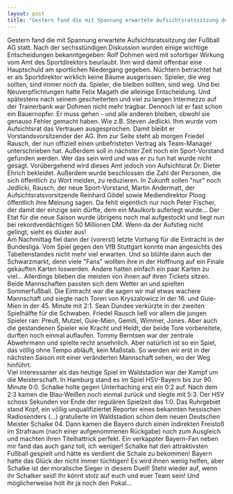 ```yaml
---
layout: post
title: "Gestern fand die mit Spannung erwartete Aufsichtsratssitzung der Fußball AG statt."
---
```


Gestern fand die mit Spannung erwartete Aufsichtsratssitzung der Fußball AG statt. Nach der sechsstündigen Diskussion wurden einige wichtige Entscheidungen bekanntgegeben: Rolf Dohmen wird mit sofortiger Wirkung vom Amt des Sportdirektors beurlaubt. Ihm wird damit offenbar eine Hauptschuld am sportlichen Niedergang gegeben. Nüchtern betrachtet hat er als Sportdirektor wirklich keine Bäume ausgerissen. Spieler, die weg sollten, sind immer noch da. Spieler, die bleiben sollten, sind weg. Und bei Neuverpflichtungen hatte Felix Magath die alleinige Entscheidung. Und spätestens nach seinem gescheiterten und viel zu langen Intermezzo auf der Trainerbank war Dohmen nicht mehr tragbar. Dennoch ist er fast schon ein Bauernopfer. Er muss gehen - und alle anderen bleiben, obwohl sie genauso Fehler gemacht haben. Wie z.B. Steven Jedlicki. Ihm wurde vom Aufsichtsrat das Vertrauen ausgesprochen. Damit bleibt er Vorstandsvorsitzender der AG. Ihm zur Seite steht ab morgen Friedel Rausch, der nun offiziell einen unbefristeten Vertrag als Team-Manager unterschrieben hat. Außerdem soll in nächster Zeit noch ein Sport-Vorstand gefunden werden. Wer das sein wird und was er zu tun hat wurde nicht gesagt. Vorübergehend wird dieses Amt jedoch von Aufsichtsrat Dr. Dieter Ehrich bekleidet. Außerdem wurde beschlossen die Zahl der Personen, die sich öffentlich zu Wort melden, zu reduzieren. In Zukunft sollen "nur" noch Jedlicki, Rausch, der neue Sport-Vorstand, Martin Andermatt, der Aufsichtsratsvorsitzende Reinhard Gödel sowie Mediendirektor Ploog öffentlich ihre Meinung sagen. Da fehlt eigentlich nur noch Peter Fischer, der damit der einzige sein dürfte, dem ein Maulkorb auferlegt wurde... Der Etat für die neue Saison wurde übrigens noch mal aufgestockt und liegt nun bei rekordverdächtigen 50 Millionen DM. Wenn da der Aufstieg nicht gelingt, sieht es düster aus!  
Am Nachmittag fiel dann der (vorerst) letzte Vorhang für die Eintracht in der Bundesliga. Vom Spiel gegen den VfB Stuttgart konnte man angesichts des Tabellenstandes nicht mehr viel erwarten. Und so blühte dann auch der Schwarzmarkt, denn viele "Fans" wollten ihre in der Hoffnung auf ein Finale gekauften Karten loswerden. Andere hatten einfach ein paar Karten zu viel... Allerdings blieben die meisten von ihnen auf ihren Tickets sitzen. Beide Mannschaften passten sich dem Wetter an und spielten Sommerfußball. Die Eintracht war die sagen wir mal etwas wachere Mannschaft und siegte nach Toren von Kryszalowicz in der 16. und Guie-Mien in der 45. Minute mit 2:1. Sean Dundee verkürzte in der zweiten Spielhälfte für die Schwaben. Friedel Rausch ließ vor allem die jungen Spieler ran: Preuß, Mutzel, Guie-Mien, Gemiti, Wimmer, Jones. Aber auch die gestandenen Spieler wie Kracht und Heldt, der beide Tore vorbereitete, durften noch einmal auflaufen. Tommy Berntsen war der zentrale Abwehrmann und spielte recht ansehnlich. Aber natürlich ist so ein Spiel, das völlig ohne Tempo abläuft, kein Maßstab. So werden wir erst in der nächsten Saison mit einer veränderten Mannschaft sehen, wo der Weg hinführt.  
Viel interessanter als das heutige Spiel im Waldstadion war der Kampf um die Meisterschaft. In Hamburg stand es im Spiel HSV-Bayern bis zur 90. Minute 0:0. Schalke holte gegen Unterhaching erst ein 0:2 auf. Nach dem 2:3 kamen die Blau-Weißen noch einmal zurück und siegte mit 5:3. Der HSV schoss Sekunden vor Ende der regulären Spielzeit das 1:0. Das Ruhrgebiet stand Kopf, ein völlig unqualifiziertet Reporter eines bekannten hessischen Radiosenders (...) gratulierte im Waldstadion schon dem neuen Deutschen Meister Schalke 04. Dann kamen die Bayern durch einen indirekten Freistoß im Strafraum (nach einer aufgenommenen Rückgabe) noch zum Ausgleich und machten ihren Titelhattrick perfekt. Ein verkappter Bayern-Fan neben mir fand das auch ganz toll, ich weniger! Schalke hat den attraktivsten Fußball gespielt und hätte es verdient die Schale zu bekommen! Bayern hatte das Glück der nicht immer tüchtigen! Es wird ihnen wenig helfen, aber Schalke ist der moralische Sieger in diesem Duell! Steht wieder auf, wenn ihr Schalker seid! Ihr könnt stolz auf euch und euer Team sein! Und möglicherweise holt ihr ja noch den Pokal...
